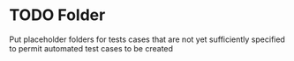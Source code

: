 # TODO Folder

Put placeholder folders for tests cases that are not yet sufficiently specified 
to permit automated test cases to be created